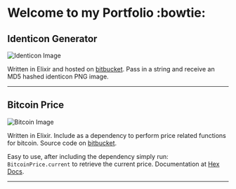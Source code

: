 # Welcome to my Portfolio :bowtie:

## Identicon Generator

![Identicon Image](https://i.imgur.com/CFVt84cs.png)

Written in Elixir and hosted on [bitbucket](https://bitbucket.org/EssenceOfChaos/identicon).
Pass in a string and receive an MD5 hashed identicon PNG image.

---

## Bitcoin Price

![Bitcoin Image](https://i.imgur.com/XVMWJW8s.jpg)

Written in Elixir. Include as a dependency to perform price related functions for bitcoin. Source code on [bitbucket](https://bitbucket.org/EssenceOfChaos/bitcoin_price).

Easy to use, after including the dependency simply run: `BitcoinPrice.current` to retrieve the current price. Documentation at [Hex Docs](https://hexdocs.pm/bitcoin_price/BitcoinPrice.html).

---
